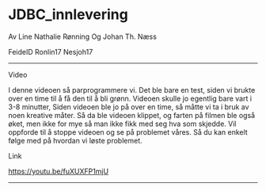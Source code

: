 # JDBC_innlevering


Av        Line Nathalie Rønning Og   Johan Th. Næss 

FeideID   Ronlin17                   Nesjoh17




----------------
Video

I denne videoen så parprogrammere vi. Det ble bare en test, siden vi brukte over en time til å få den til å bli grønn. Videoen skulle jo egentlig bare vart i 3-8 minutter, Siden videoen ble jo på over en time, så måtte vi ta i bruk av noen kreative måter. Så da ble videoen klippet, og farten på filmen ble også øket, men ikke for mye så man ikke fikk med seg hva som skjedde. Vil oppforde til å stoppe videoen og se på problemet våres. Så du kan enkelt følge med på hvordan vi løste problemet.  

Link

https://youtu.be/fuXUXFP1mjU

----------------

